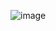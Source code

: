 ![image](https://github.com/Kumarkovela/M2_Embedded_Water_Level_Controller/blob/main/2_Design/project.jpeg)
